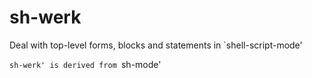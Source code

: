 # sh-werk

Deal with top-level forms, blocks and statements in `shell-script-mode'

`sh-werk' is derived from `sh-mode' 

